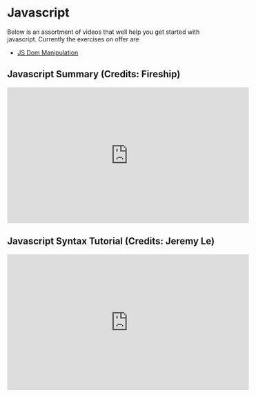 # Javascript

Below is an assortment of videos that well help you get started with javascript. Currently the exercises on offer are
- [JS Dom Manipulation](../02_javascript/js-dom-manipulation.md)
## Javascript Summary (Credits: Fireship)
<iframe width="560" height="315" src="https://www.youtube.com/embed/DHjqpvDnNGE?si=bCRAVJRtcQ_2QWpM" title="YouTube video player" frameborder="0" allow="accelerometer; autoplay; clipboard-write; encrypted-media; gyroscope; picture-in-picture; web-share" allowfullscreen></iframe>


## Javascript Syntax Tutorial (Credits: Jeremy Le) 
<iframe width="560" height="315" src="https://www.youtube.com/embed/OHe4b-OTuI0?si=HnVZO0yYzv3BjifC" title="YouTube video player" frameborder="0" allow="accelerometer; autoplay; clipboard-write; encrypted-media; gyroscope; picture-in-picture; web-share" allowfullscreen></iframe>
